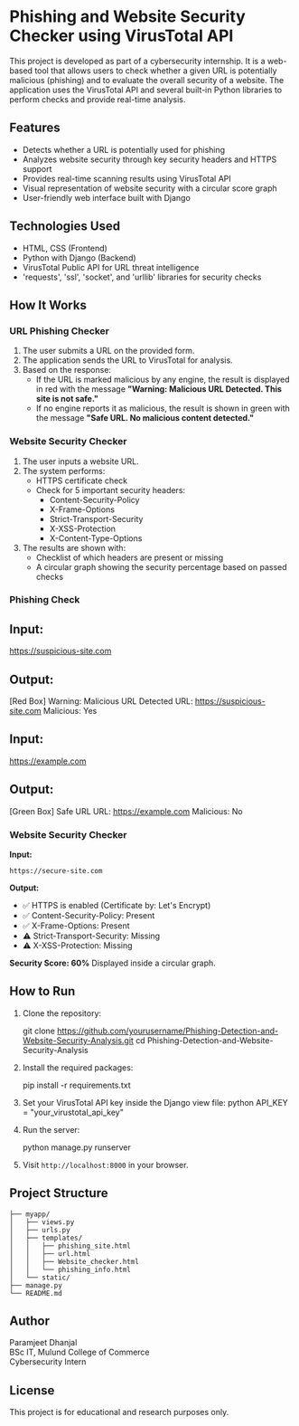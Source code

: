 # Phishing and Website Security Checker using VirusTotal API

This project is developed as part of a cybersecurity internship. It is a web-based tool that allows users to check whether a given URL is potentially malicious (phishing) and to evaluate the overall security of a website. The application uses the VirusTotal API and several built-in Python libraries to perform checks and provide real-time analysis.

## Features

- Detects whether a URL is potentially used for phishing
- Analyzes website security through key security headers and HTTPS support
- Provides real-time scanning results using VirusTotal API
- Visual representation of website security with a circular score graph
- User-friendly web interface built with Django

## Technologies Used

- HTML, CSS (Frontend)
- Python with Django (Backend)
- VirusTotal Public API for URL threat intelligence
- 'requests', 'ssl', 'socket', and 'urllib' libraries for security checks

## How It Works

### URL Phishing Checker
1. The user submits a URL on the provided form.
2. The application sends the URL to VirusTotal for analysis.
3. Based on the response:
   - If the URL is marked malicious by any engine, the result is displayed in red with the message **"Warning: Malicious URL Detected. This site is not safe."**
   - If no engine reports it as malicious, the result is shown in green with the message **"Safe URL. No malicious content detected."**

### Website Security Checker
1. The user inputs a website URL.
2. The system performs:
   - HTTPS certificate check
   - Check for 5 important security headers:
     - Content-Security-Policy
     - X-Frame-Options
     - Strict-Transport-Security
     - X-XSS-Protection
     - X-Content-Type-Options
3. The results are shown with:
   - Checklist of which headers are present or missing
   - A circular graph showing the security percentage based on passed checks


### Phishing Check

## Input:
https://suspicious-site.com

## Output:

[Red Box]
Warning: Malicious URL Detected
URL: https://suspicious-site.com
Malicious: Yes

## Input:
https://example.com

## Output:

[Green Box]
Safe URL
URL: https://example.com
Malicious: No

### Website Security Checker

**Input:**
```
https://secure-site.com
```

**Output:**

- ✅ HTTPS is enabled (Certificate by: Let's Encrypt)
- ✅ Content-Security-Policy: Present
- ✅ X-Frame-Options: Present
- ⚠️ Strict-Transport-Security: Missing
- ⚠️ X-XSS-Protection: Missing

**Security Score: 60%**
Displayed inside a circular graph.

## How to Run

1. Clone the repository:
   
   git clone https://github.com/yourusername/Phishing-Detection-and-Website-Security-Analysis.git
   cd
Phishing-Detection-and-Website-Security-Analysis
   

2. Install the required packages:
  
   pip install -r requirements.txt
   

3. Set your VirusTotal API key inside the Django view file:
   python
   API_KEY = "your_virustotal_api_key"
  

4. Run the server:
   
   python manage.py runserver
   

5. Visit `http://localhost:8000` in your browser.

## Project Structure

```
├── myapp/
│   ├── views.py
│   ├── urls.py
│   ├── templates/
│   │   ├── phishing_site.html
│   │   ├── url.html
│   │   ├── Website_checker.html
│   │   └── phishing_info.html
│   └── static/
├── manage.py
└── README.md
```

## Author

Paramjeet Dhanjal  
BSc IT, Mulund College of Commerce  
Cybersecurity Intern

## License

This project is for educational and research purposes only.
